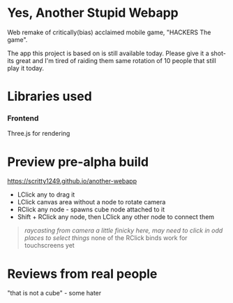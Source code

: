 # Yes, Another Stupid Webapp
Web remake of critically(bias) acclaimed mobile game, "HACKERS The game".

The app this project is based on is still available today. Please give it a shot- its great and I'm tired of raiding them same rotation of 10 people that still play it today.

# Libraries used

### Frontend
Three.js for rendering

# Preview pre-alpha build
https://scritty1249.github.io/another-webapp
- LClick any to drag it
- LClick canvas area without a node to rotate camera
- RClick any node - spawns cube node attached to it
- Shift + RClick any node, then LClick any other node to connect them
> *raycasting from camera a little finicky here, may need to click in odd places to select things*
> none of the RClick binds work for touchscreens yet

# Reviews from real people
"that is not a cube" - some hater